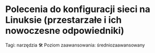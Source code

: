 # Polecenia do konfiguracji sieci na Linuksie (przestarzałe i ich nowoczesne odpowiedniki)

Tagi: narzędzia 🛠
Poziom zaawansowania: średniozaawansowany